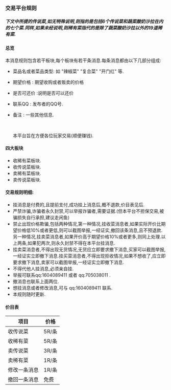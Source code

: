 ### 交易平台规则

##### 下文中所提的传说菜,如无特殊说明,则指的是包括6个传说菜和蔬菜酸奶沙拉在内的七个菜.同样,如果未经说明,则稀有菜指代的是除了蔬菜酸奶沙拉以外的19道稀有菜.

#### 总览

​	本消息规则包含若干板块,每个板块有若干条消息.每条消息都由以下几部分组成:

+ 菜品名或者菜品类型:  如 "辣椒菜" "复合菜" "开门红" 等.

+ 期望价格  : 期望收购或者贩卖的价格

+ 是否可还价  :说明是否可以还价

+ 联系QQ  : 发布者的QQ号.

+ 备注 : 一些其他信息.

  ​

  本平台旨在方便各位玩家交易(顺便赚钱).

#### 四大板块

+ 收稀有菜板块.
+ 收传说菜板块.
+ 卖稀有菜板块.
+ 卖传说菜板块.



#### 交易规则明细:


+ 挂消息是付费的,且提前支付,成功挂上消息后,概不退款,价目表见后.
+ 严禁诈骗,诈骗者永久封禁,可以举报诈骗者,需要证据.(但本平台不担保交易,被骗损失自行承担,建议走闲鱼)
+ 禁止出现价格欺骗,包括两种情况,第一种情况,挂收菜消息者,如果实际开价比期望价格低10%或者更低,则可以截图举报,一经证实,撤回该条消息,且不预退款.另一种情况,挂卖菜消息者,如果开价高于期望价格10%或者更多,则同上处理.以上两条,如果犯两次,则永久封禁不得在本平台挂消息.
+ 挂卖菜消息者,不得出现无货情况,无货应立即要求撤下消息,买家可以截图举报,一经证实立即撤下消息.挂买菜消息者,不得出现拒收情况,如果不想收了,应立即要求撤下消息,卖家可以截图举报,一经证实立即撤下消息.
+ 不得代他人挂消息,必须亲自挂.
+ 举报可联系qq:1604089411 或者 qq:705038011 .
+ 撤消息也联系上面两位.
+ 想挂消息或者修改消息,可与 qq:1604089411 联系.
+ 本规则随时更新.


#### 价目表

| 项目         | 价格  |
| ------------ | ----- |
| 收传说菜     | 5R/条 |
| 收稀有菜     | 5R/条 |
| 卖传说菜     | 3R/条 |
| 卖稀有菜     | 1R/条 |
| 修改一条消息 | 1R/条 |
| 撤回一条消息 | 免费  |

